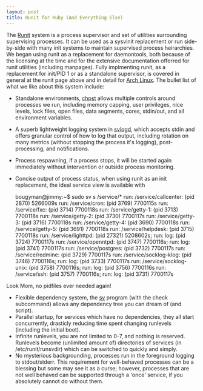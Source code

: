 ```yaml
--- 
layout: post
title: Runit for Ruby (And Everything Else)
---
```

The [Runit](http://smarden.org/runit) system is a process supervisor and set of utilities surrounding supervising processes.  It
can be used as a sysvinit replacement or run side-by-side with many init systems to maintain supervised process heirarchies.  We
began using runit as a replacement for daemontools, both because of the licensing at the time and for the extensive documentation offerred
for runit utilities (including manpages).  Fully implmenting runit, as a replacement for init/PID 1 or as a standalone supervisor, is covered
in general at the runit page above and in detail for [Arch Linux](https://wiki.archlinux.org/index.php/Runit).  The bullet list of what we like about
this system include:

 * Standalone environments, [chpst](http://smarden.org/runit/chpst.8.html) allows multiple controls around processes we run, including memory capping, user privileges, nice levels, lock files, open files, data segments, cores, stdin/out, and all environment variables.
 * A superb lightweight logging system in [svlogd](http://smarden.org/runit/svlogd.8.html), which accepts stdin and offers granular control of how to log that output, including rotation on many metrics (without stopping the process it's logging), post-processing, and notifications.
 * Process respawning, if a process stops, it will be started again immediately without intervention or outside process monitoring.
 * Concise output of process status, when using runit as an init replacement, the ideal service view is available with 

    bougyman@jimmy:~$ sudo sv s /service/*
    run: /service/callcenter: (pid 2870) 5266009s
    run: /service/cron: (pid 3769) 7700115s
    run: /service/fxc: (pid 3714) 7700118s
    run: /service/getty-1: (pid 3713) 7700118s
    run: /service/getty-2: (pid 3730) 7700117s
    run: /service/getty-3: (pid 3716) 7700118s
    run: /service/getty-4: (pid 3690) 7700118s
    run: /service/getty-5: (pid 3691) 7700118s
    run: /service/helpdesk: (pid 3715) 7700118s
    run: /service/lighttpd: (pid 27321) 5208602s; run: log: (pid 3724) 7700117s
    run: /service/openntpd: (pid 3747) 7700116s; run: log: (pid 3741) 7700117s
    run: /service/postgres: (pid 3732) 7700117s
    run: /service/redmine: (pid 3729) 7700117s
    run: /service/socklog-klog: (pid 3746) 7700116s; run: log: (pid 3733) 7700117s
    run: /service/socklog-unix: (pid 3758) 7700116s; run: log: (pid 3756) 7700116s
    run: /service/ssh: (pid 3757) 7700116s; run: log: (pid 3731) 7700117s

  Look Mom, no pidfiles ever needed again!

 * Flexible dependency system, the [sv](http://smarden.org/runit/sv.8.html) program (with the check subcommand) allows any dependency tree you can dream of (and script).
 * Parallel startup, for services which have no dependencies, they all start concurrently, drasticly reducing time spent changing runlevels (including the initial boot).
 * Infinite runlevels, you are not limited to 0-7, and nothing is reserved.  Runlevels become (unlimited amount of) directories of services (in /etc/runit/runsvdir) which can be switched to quickly and simply.
 * No mysterious backgrounding, processes run in the foreground logging to stdout/stderr.  This requirement for well-behaved processes can be a blessing but some may see it as a curse; however, processes that are not well behaved can be supported through a 'once' service, if you absolutely cannot do without them.
  

